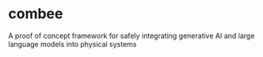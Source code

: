 # combee
A proof of concept framework for safely integrating generative AI and large language models into physical systems
